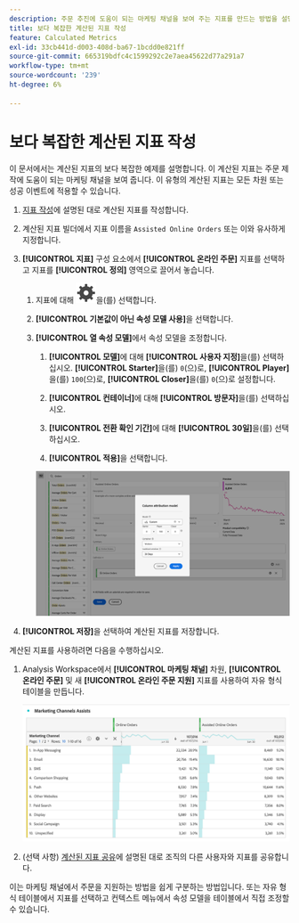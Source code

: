 ```yaml
---
description: 주문 추진에 도움이 되는 마케팅 채널을 보여 주는 지표를 만드는 방법을 설명합니다.
title: 보다 복잡한 계산된 지표 작성
feature: Calculated Metrics
exl-id: 33cb441d-d003-408d-ba67-1bcdd0e821ff
source-git-commit: 665319bdfc4c1599292c2e7aea45622d77a291a7
workflow-type: tm+mt
source-wordcount: '239'
ht-degree: 6%

---
```


# 보다 복잡한 계산된 지표 작성

이 문서에서는 계산된 지표의 보다 복잡한 예제를 설명합니다. 이 계산된 지표는 주문 제작에 도움이 되는 마케팅 채널을 보여 줍니다. 이 유형의 계산된 지표는 모든 차원 또는 성공 이벤트에 적용할 수 있습니다.

1. [지표 작성](/help/components/calculated-metrics/workflow/c-build-metrics/cm-build-metrics.md)에 설명된 대로 계산된 지표를 작성합니다.

1. 계산된 지표 빌더에서 지표 이름을 `Assisted Online Orders` 또는 이와 유사하게 지정합니다.

1. **[!UICONTROL 지표]** 구성 요소에서 **[!UICONTROL 온라인 주문]** 지표를 선택하고 지표를 **[!UICONTROL 정의]** 영역으로 끌어서 놓습니다.

   1. 지표에 대해 ![설정](/help/assets/icons/Setting.svg)을(를) 선택합니다.
   1. **[!UICONTROL 기본값이 아닌 속성 모델 사용]**&#x200B;을 선택합니다.
   1. **[!UICONTROL 열 속성 모델]**&#x200B;에서 속성 모델을 조정합니다.
      1. **[!UICONTROL 모델]**&#x200B;에 대해 **[!UICONTROL 사용자 지정]**&#x200B;을(를) 선택하십시오. **[!UICONTROL Starter]**&#x200B;을(를) `0`(으)로, **[!UICONTROL Player]**&#x200B;을(를) `100`(으)로, **[!UICONTROL Closer]**&#x200B;을(를) `0`(으)로 설정합니다.
      1. **[!UICONTROL 컨테이너]**&#x200B;에 대해 **[!UICONTROL 방문자]**&#x200B;을(를) 선택하십시오.
      1. **[!UICONTROL 전환 확인 기간]**&#x200B;에 대해 **[!UICONTROL 30일]**&#x200B;을(를) 선택하십시오.

      1. **[!UICONTROL 적용]**&#x200B;을 선택합니다.

      ![열 속성 모델](assets/complex-calculated-metric.png)

1. **[!UICONTROL 저장]**&#x200B;을 선택하여 계산된 지표를 저장합니다.

계산된 지표를 사용하려면 다음을 수행하십시오.

1. Analysis Workspace에서 **[!UICONTROL 마케팅 채널]** 차원, **[!UICONTROL 온라인 주문]** 및 새 **[!UICONTROL 온라인 주문 지원]** 지표를 사용하여 자유 형식 테이블을 만듭니다.

   ![마케팅 채널 지원 온라인 주문](assets/marketing-channel-assists.png)

1. (선택 사항) [계산된 지표 공유](/help/components/calculated-metrics/workflow/cm-sharing.md)에 설명된 대로 조직의 다른 사용자와 지표를 공유합니다.

이는 마케팅 채널에서 주문을 지원하는 방법을 쉽게 구분하는 방법입니다. 또는 자유 형식 테이블에서 지표를 선택하고 컨텍스트 메뉴에서 속성 모델을 테이블에서 직접 조정할 수 있습니다.

